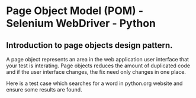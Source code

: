 # Page Object Model (POM) - Selenium WebDriver - Python

## Introduction to page objects design pattern. 

A page object represents an area in the web application user interface that your test is interating. Page objects reduces the amount of duplicated code and if the user interface changes, the fix need only changes in one place.

Here is a test case which searches for a word in python.org website and ensure some results are found.
